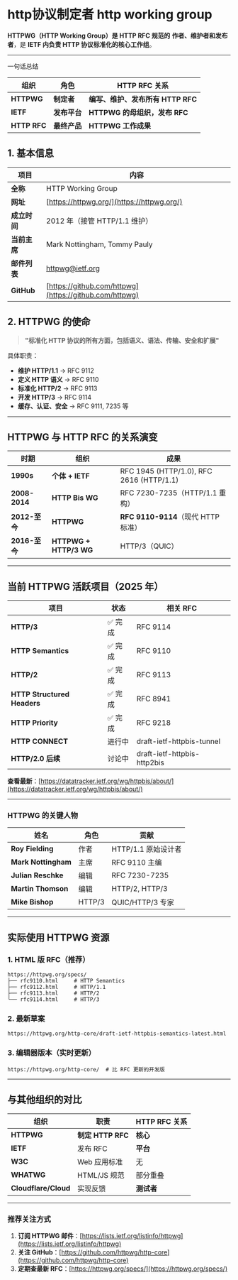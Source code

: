 # http协议制定者 http working group



**HTTPWG（HTTP Working Group）是 HTTP RFC 规范的** **作者、维护者和发布者**，是 **IETF 内负责 HTTP 协议标准化的核心工作组**。

***

一句话总结

| 组织           | 角色       | HTTP RFC 关系             |
| ------------ | -------- | ----------------------- |
| **HTTPWG**   | **制定者**  | **编写、维护、发布所有 HTTP RFC** |
| **IETF**     | **发布平台** | **HTTPWG 的母组织，发布 RFC**  |
| **HTTP RFC** | **最终产品** | **HTTPWG 工作成果**         |

## 1. **基本信息**

| 项目         | 内容                                                     |
| ---------- | ------------------------------------------------------ |
| **全称**     | HTTP Working Group                                     |
| **网址**     | [https://httpwg.org/](https://httpwg.org/)             |
| **成立时间**   | 2012 年（接管 HTTP/1.1 维护）                                 |
| **当前主席**   | Mark Nottingham, Tommy Pauly                           |
| **邮件列表**   | [httpwg@ietf.org](mailto:httpwg@ietf.org)              |
| **GitHub** | [https://github.com/httpwg](https://github.com/httpwg) |

## 2. **HTTPWG 的使命**

> **"标准化 HTTP 协议的所有方面，包括语义、语法、传输、安全和扩展"**

具体职责：

* **维护 HTTP/1.1** → RFC 9112
* **定义 HTTP 语义** → RFC 9110
* **标准化 HTTP/2** → RFC 9113
* **开发 HTTP/3** → RFC 9114
* **缓存、认证、安全** → RFC 9111, 7235 等

***

## HTTPWG 与 HTTP RFC 的关系演变

| 时期            | 组织                     | 成果                                       |
| ------------- | ---------------------- | ---------------------------------------- |
| **1990s**     | **个体 + IETF**          | RFC 1945 (HTTP/1.0), RFC 2616 (HTTP/1.1) |
| **2008-2014** | **HTTP Bis WG**        | RFC 7230-7235（HTTP/1.1 重构）               |
| **2012-至今**   | **HTTPWG**             | **RFC 9110-9114**（现代 HTTP 标准）            |
| **2016-至今**   | **HTTPWG + HTTP/3 WG** | HTTP/3（QUIC）                             |

***

## 当前 HTTPWG 活跃项目（2025 年）

| 项目                          | 状态   | 相关 RFC                      |
| --------------------------- | ---- | --------------------------- |
| **HTTP/3**                  | ✅ 完成 | RFC 9114                    |
| **HTTP Semantics**          | ✅ 完成 | RFC 9110                    |
| **HTTP/2**                  | ✅ 完成 | RFC 9113                    |
| **HTTP Structured Headers** | ✅ 完成 | RFC 8941                    |
| **HTTP Priority**           | ✅ 完成 | RFC 9218                    |
| **HTTP CONNECT**            | 进行中  | draft-ietf-httpbis-tunnel   |
| **HTTP/2.0 后续**             | 讨论中  | draft-ietf-httpbis-http2bis |

**查看最新**：[https://datatracker.ietf.org/wg/httpbis/about/](https://datatracker.ietf.org/wg/httpbis/about/)

***

### HTTPWG 的关键人物

| 姓名                  | 角色     | 贡献             |
| ------------------- | ------ | -------------- |
| **Roy Fielding**    | 作者     | HTTP/1.1 原始设计者 |
| **Mark Nottingham** | 主席     | RFC 9110 主编    |
| **Julian Reschke**  | 编辑     | RFC 7230-7235  |
| **Martin Thomson**  | 编辑     | HTTP/2, HTTP/3 |
| **Mike Bishop**     | HTTP/3 | QUIC/HTTP/3 专家 |

***

## 实际使用 HTTPWG 资源

### 1. **HTML 版 RFC（推荐）**

```
https://httpwg.org/specs/
├── rfc9110.html     # HTTP Semantics
├── rfc9112.html     # HTTP/1.1
├── rfc9113.html     # HTTP/2
└── rfc9114.html     # HTTP/3
```

### 2. **最新草案**

```
https://httpwg.org/http-core/draft-ietf-httpbis-semantics-latest.html
```

### 3. **编辑器版本（实时更新）**

```
https://httpwg.org/http-core/  # 比 RFC 更新的开发版
```

***

## 与其他组织的对比

| 组织                   | 职责              | HTTP RFC 关系 |
| -------------------- | --------------- | ----------- |
| **HTTPWG**           | **制定 HTTP RFC** | **核心**      |
| **IETF**             | 发布 RFC          | **平台**      |
| **W3C**              | Web 应用标准        | 无           |
| **WHATWG**           | HTML/JS 规范      | 部分重叠        |
| **Cloudflare/Cloud** | 实现反馈            | **测试者**     |

***

### 推荐关注方式

1. **订阅 HTTPWG 邮件**：[https://lists.ietf.org/listinfo/httpwg](https://lists.ietf.org/listinfo/httpwg)
2. **关注 GitHub**：[https://github.com/httpwg/http-core](https://github.com/httpwg/http-core)
3. **定期查最新 RFC**：[https://httpwg.org/specs/](https://httpwg.org/specs/)

